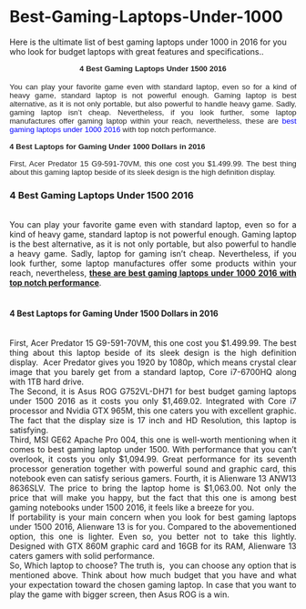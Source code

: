 # Best-Gaming-Laptops-Under-1000
Here is the ultimate list of best gaming laptops under 1000 in 2016 for you who look for budget laptops with great features and specifications..

<div>

</div>
<div align="center" style="margin: 0px; text-align: center;">
<b><span style="background: white; color: #222222; font-family: &quot;Arial&quot;,&quot;sans-serif&quot;; font-size: 10pt; margin: 0px;">4 Best Gaming Laptops Under 1500 2016</span></b></div>
<div>

</div>
<div style="margin: 0px; text-align: justify; text-justify: inter-ideograph;">
<br /></div>
<div>

</div>
<div style="margin: 0px; text-align: justify; text-justify: inter-ideograph;">
<span style="background: white; color: #222222; font-family: &quot;Arial&quot;,&quot;sans-serif&quot;; font-size: 10pt; margin: 0px;">You can play your favorite game even with standard laptop,
even so for a kind of heavy game, standard laptop is not powerful enough. Gaming
laptop is best alternative, as it is not only portable, but also powerful to
handle heavy game. Sadly, gaming laptop isn’t cheap. Nevertheless, if you look
further, some laptop manufactures offer gaming laptop within your reach,
nevertheless, these are </span><span style="background: white; color: blue; font-family: &quot;Arial&quot;,&quot;sans-serif&quot;; font-size: 10pt; margin: 0px;">best gaming laptops under 1000 2016</span><span style="background: white; color: #222222; font-family: &quot;Arial&quot;,&quot;sans-serif&quot;; font-size: 10pt; margin: 0px;"> with top notch performance. </span></div>
<div style="margin: 0px; text-align: justify; text-justify: inter-ideograph;">
<span style="background: white; color: #222222; font-family: &quot;Arial&quot;,&quot;sans-serif&quot;; font-size: 10pt; margin: 0px;"><br /></span></div>
<span style="background: white; color: #222222; font-family: &quot;Arial&quot;,&quot;sans-serif&quot;; font-size: 10pt; margin: 0px;"><h3 style="margin: 0px; text-align: justify;">
<span style="background: white; color: #222222; font-family: &quot;Arial&quot;,&quot;sans-serif&quot;; font-size: 10pt; margin: 0px;">4 Best Laptops for Gaming&nbsp;Under 1000 Dollars in&nbsp;2016</span></h3>
</span><div style="margin: 0px; text-align: justify; text-justify: inter-ideograph;">
<span style="background: white; color: #222222; font-family: &quot;Arial&quot;,&quot;sans-serif&quot;; font-size: 10pt; margin: 0px;"><br /></span></div>
<div style="margin: 0px; text-align: justify; text-justify: inter-ideograph;">
<span style="background: white; color: #222222; font-family: &quot;Arial&quot;,&quot;sans-serif&quot;; font-size: 10pt; margin: 0px;">First, Acer Predator 15
G9-591-70VM, this one cost you $1.499.99. The best thing about this gaming
laptop beside of its sleek design is the high definition display.</span></div>
<div>

<h3 style="text-align: justify;">
4 Best Gaming Laptops Under 1500 2016</h3>
<div style="text-align: justify;">
<br /></div>
<div style="text-align: justify;">
You can play your favorite game even with standard laptop, even so for a kind of heavy game, standard laptop is not powerful enough. Gaming laptop is the best alternative, as it is not only portable, but also powerful to handle a heavy game. Sadly, laptop for gaming isn’t cheap. Nevertheless, if you look further, some laptop manufactures offer some products within your reach, nevertheless, <b><a href="http://rajalaptop.com/gaming-notebooks/">these are best gaming laptops under 1000 2016 with top notch performance</a></b>.</div>
<div style="text-align: justify;">
<br /></div>
<h4 style="text-align: justify;">
4 Best Laptops for Gaming Under 1500 Dollars in 2016</h4>
<div style="text-align: justify;">
<br />First, Acer Predator 15 G9-591-70VM, this one cost you $1.499.99. The best thing about this laptop beside of its sleek design is the high definition display.&nbsp; Acer Predator gives you 1920 by 1080p, which means crystal clear image that you barely get from a standard laptop, Core i7-6700HQ along with 1TB hard drive. </div>
<div style="text-align: justify;">
The Second, it is Asus ROG G752VL-DH71 for best budget gaming laptops under 1500 2016 as it costs you only $1,469.02. Integrated with Core i7 processor and Nvidia GTX 965M, this one caters you with excellent graphic. The fact that the display size is 17 inch and HD Resolution, this laptop is satisfying. </div>
<div style="text-align: justify;">
Third, MSI GE62 Apache Pro 004, this one is well-worth mentioning when it comes to best gaming laptop under 1500. With performance that you can’t overlook, it costs you only $1,094.99. Great performance for its seventh processor generation together with powerful sound and graphic card, this notebook even can satisfy serious gamers. Fourth, it is Alienware 13 ANW13 8636SLV. The price to bring the laptop home is $1,063.00. Not only the price that will make you happy, but the fact that this one is among best gaming notebooks under 1500 2016, it feels like a breeze for you.</div>
<div style="text-align: justify;">
If portability is your main concern when you look for best gaming laptops under 1500 2016, Alienware 13 is for you. Compared to the abovementioned option, this one is lighter. Even so, you better not to take this lightly. Designed with GTX 860M graphic card and 16GB for its RAM, Alienware 13 caters gamers with solid performance. </div>
<div style="text-align: justify;">
So, Which laptop to choose? The truth is,&nbsp; you can choose any option that is mentioned above. Think about how much budget that you have and what your expectation toward the chosen gaming laptop. In case that you want to play the game with bigger screen, then Asus ROG is a win.</div>


